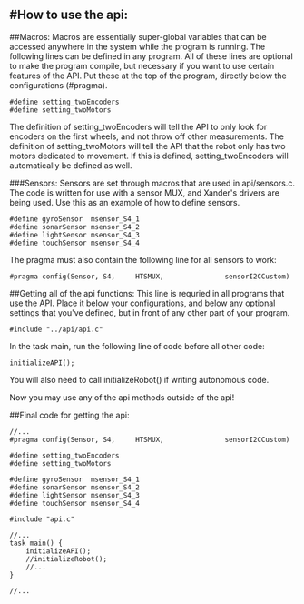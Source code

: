 #How to use the api:
-----------------------

##Macros:
Macros are essentially super-global variables that can be 
accessed anywhere in the system while the program is running.
The following lines can be defined in any program.
All of these lines are optional to make the program compile,
but necessary if you want to use certain features of the API.
Put these at the top of the program, directly below the
configurations (#pragma).

```
#define setting_twoEncoders
#define setting_twoMotors
```

The definition of setting_twoEncoders will tell the API to only look for
encoders on the first wheels, and not throw off other measurements. The
definition of setting_twoMotors will tell the API that the robot only has
two motors dedicated to movement. If this is defined, setting_twoEncoders
will automatically be defined as well.

###Sensors:
Sensors are set through macros that are used in api/sensors.c.
The code is written for use with a sensor MUX, and Xander's
drivers are being used. Use this as an example of how to define sensors.
```
#define gyroSensor	msensor_S4_1
#define sonarSensor	msensor_S4_2
#define lightSensor	msensor_S4_3
#define touchSensor	msensor_S4_4
```
The pragma must also contain the following line for all sensors to work:
```
#pragma config(Sensor, S4,     HTSMUX,               sensorI2CCustom)
```

##Getting all of the api functions:
This line is requried in all programs that use the API. Place it below your
configurations, and below any optional settings that you've defined, but in
front of any other part of your program.

```
#include "../api/api.c"
```

In the task main, run the following line of code before all other code:

```
initializeAPI();
```

You will also need to call initializeRobot() if writing autonomous code.

Now you may use any of the api methods outside of the api!

##Final code for getting the api:
```
//...
#pragma config(Sensor, S4,     HTSMUX,               sensorI2CCustom)

#define setting_twoEncoders
#define setting_twoMotors

#define gyroSensor	msensor_S4_1
#define sonarSensor	msensor_S4_2
#define lightSensor	msensor_S4_3
#define touchSensor	msensor_S4_4

#include "api.c"

//...
task main() {
	initializeAPI();
	//initializeRobot();
	//...
}

//...
```
